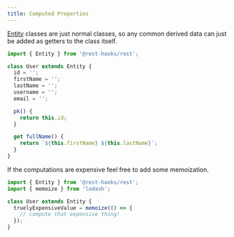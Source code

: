 ```yaml
---
title: Computed Properties
---
```


[Entity](../api/Entity.md) classes are just normal classes, so any common derived data can just be added as
getters to the class itself.

```typescript
import { Entity } from '@rest-hooks/rest';

class User extends Entity {
  id = '';
  firstName = '';
  lastName = '';
  username = '';
  email = '';

  pk() {
    return this.id;
  }

  get fullName() {
    return `${this.firstName} ${this.lastName}`;
  }
}
```

If the computations are expensive feel free to add some
memoization.

```typescript
import { Entity } from '@rest-hooks/rest';
import { memoize } from 'lodash';

class User extends Entity {
  truelyExpensiveValue = memoize(() => {
    // compute that expensive thing!
  });
}
```
